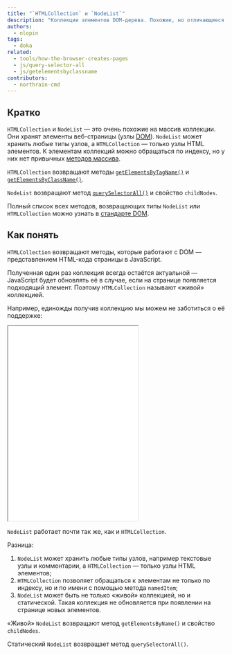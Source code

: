 ```yaml
---
title: "`HTMLCollection` и `NodeList`"
description: "Коллекции элементов DOM-дерева. Похожие, но отличающиеся."
authors:
  - nlopin
tags:
  - doka
related:
  - tools/how-the-browser-creates-pages
  - js/query-selector-all
  - js/getelementsbyclassname
contributors:
  - northrain-cmd
---
```


## Кратко

`HTMLCollection` и `NodeList` — это очень похожие на массив коллекции. Они хранят элементы веб-страницы (узлы [DOM](/js/dom/)). `NodeList` может хранить любые типы узлов, а `HTMLCollection` — только узлы HTML элементов. К элементам коллекций можно обращаться по индексу, но у них нет привычных [методов массива](/js/arrays/).

`HTMLCollection` возвращают методы [`getElementsByTagName()`](/js/getelementsbytagname/) и [`getElementsByClassName()`](/js/getelementsbyclassname/).

`NodeList` возвращают метод [`querySelectorAll()`](/js/query-selector-all/) и свойство `childNodes`.

Полный список всех методов, возвращающих типы `NodeList` или `HTMLCollection` можно узнать в [стандарте DOM](https://dom.spec.whatwg.org/#document).

## Как понять

`HTMLCollection` возвращают методы, которые работают с DOM — представлением HTML-кода страницы в JavaScript.

Полученная один раз коллекция всегда остаётся актуальной — JavaScript будет обновлять её в случае, если на странице появляется подходящий элемент. Поэтому `HTMLCollection` называют «живой» коллекцией.

Например, единожды получив коллекцию мы можем не заботиться о её поддержке:

<iframe title="Название — HTMLCollection и NodeList — Дока" src="demos/htmlcollection-example/" height="450"></iframe>

`NodeList` работает почти так же, как и `HTMLCollection`.

Разница:

1. `NodeList` может хранить любые типы узлов, например текстовые узлы и комментарии, а `HTMLCollection` — только узлы HTML элементов;
1. `HTMLCollection` позволяет обращаться к элементам не только по индексу, но и по имени с помощью метода `namedItem`;
1. `NodeList` может быть не только «живой» коллекцией, но и статической. Такая коллекция не обновляется при появлении на странице новых элементов.

«Живой» `NodeList` возвращают метод `getElementsByName()` и свойство `childNodes`.

Статический `NodeList` возвращает метод `querySelectorAll()`.
